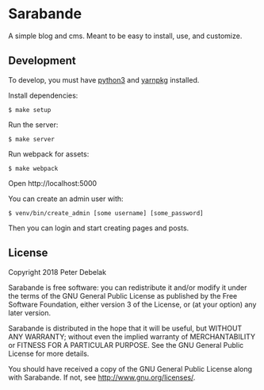 Sarabande
=========

A simple blog and cms. Meant to be easy to install, use, and customize.

## Development

To develop, you must have [python3](https://www.python.org/) and
[yarnpkg](https://yarnpkg.com) installed.

Install dependencies:

```
$ make setup
```

Run the server:

```
$ make server
```

Run webpack for assets:

```
$ make webpack
```

Open http://localhost:5000

You can create an admin user with:

```
$ venv/bin/create_admin [some username] [some_password]
```

Then you can login and start creating pages and posts.

## License

Copyright 2018 Peter Debelak

Sarabande is free software: you can redistribute it and/or modify
it under the terms of the GNU General Public License as published by
the Free Software Foundation, either version 3 of the License, or
(at your option) any later version.

Sarabande is distributed in the hope that it will be useful,
but WITHOUT ANY WARRANTY; without even the implied warranty of
MERCHANTABILITY or FITNESS FOR A PARTICULAR PURPOSE.  See the
GNU General Public License for more details.

You should have received a copy of the GNU General Public License
along with Sarabande.  If not, see <http://www.gnu.org/licenses/>.
